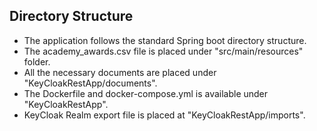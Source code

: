 ## Directory Structure

* The application follows the standard Spring boot directory structure.
* The academy_awards.csv file is placed under "src/main/resources" folder.
* All the necessary documents are placed under "KeyCloakRestApp/documents".
* The Dockerfile and docker-compose.yml is available under "KeyCloakRestApp".
* KeyCloak Realm export file is placed at "KeyCloakRestApp/imports".
